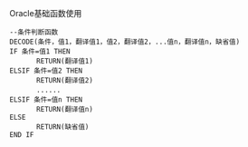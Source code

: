 Oracle基础函数使用

    --条件判断函数
    DECODE(条件，值1，翻译值1，值2，翻译值2，...值n，翻译值n，缺省值)
    IF 条件=值1 THEN
    　　　　RETURN(翻译值1)
    ELSIF 条件=值2 THEN
    　　　　RETURN(翻译值2)
    　　　　......
    ELSIF 条件=值n THEN
    　　　　RETURN(翻译值n)
    ELSE
    　　　　RETURN(缺省值)
    END IF